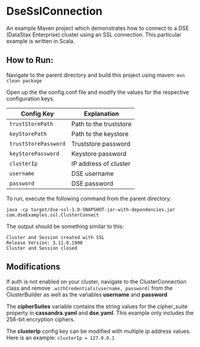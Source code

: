 # DseSslConnection

An example Maven project which demonstrates how to connect to a DSE (DataStax Enterprise) cluster using an SSL connection. This particular example is written in Scala. 


## How to Run: 

Navigate to the parent directory and build this project using maven: 
`mvn clean package`

Open up the the config.conf file and modify the values for the respective configuration keys. 

|Config Key                          |Explanation                         |
|-------------------------------|-----------------------------|
|`trustStorePath`            |Path to the truststore|
|`keyStorePath`            |Path to the keystore |
|`trustStorePassword`|Truststore password|
|`keyStorePassword`|Keystore password|
|`clusterIp`|IP address of cluster|
|`username`|DSE username|
|`password`|DSE password|

To run, execute the following command from the parent directory: 

`java -cp target/dse-ssl-1.0-SNAPSHOT-jar-with-dependencies.jar  com.dseExamples.ssl.ClusterConnect`

The output should be something similar to this: 

    Cluster and Session created with SSL
    Release Version: 3.11.0.1900
    Cluster and Session closed

## Modifications

If auth is not enabled on your cluster, navigate to the ClusterConnection class and remove `.withCredentials(username, password)` from the ClusterBuilder as well as the variables **username** and **password**

The **cipherSuites** variable contains the string values for the cipher_suite property in **cassandra.yaml** and **dse.yaml**. This example only includes the 256-bit encryption ciphers. 

The **clusterIp** config key can be modified with multiple ip address values. Here is an example: `clusterIp = 127.0.0.1`
